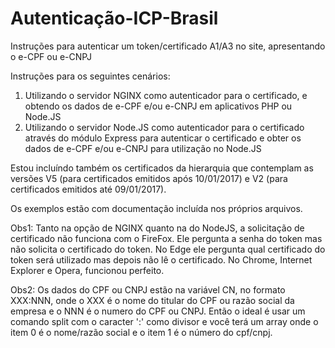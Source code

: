 # Autenticação-ICP-Brasil
Instruções para autenticar um token/certificado A1/A3 no site, apresentando o e-CPF ou e-CNPJ

Instruções para os seguintes cenários:

1. Utilizando o servidor NGINX como autenticador para o certificado, e obtendo os dados de e-CPF e/ou e-CNPJ em aplicativos PHP ou Node.JS
2. Utilizando o servidor Node.JS como autenticador para o certificado através do módulo Express para autenticar o certificado e obter os dados de e-CPF e/ou e-CNPJ para utilização no Node.JS

Estou incluíndo também os certificados da hierarquia que contemplam as versões V5 (para certificados emitidos após 10/01/2017) e V2 (para certificados emitidos até 09/01/2017).

Os exemplos estão com documentação incluída nos próprios arquivos.

Obs1:
Tanto na opção de NGINX quanto na do NodeJS, a solicitação de certificado não funciona com o FireFox. Ele pergunta a senha do token mas não solicita o certificado do token. No Edge ele pergunta qual certificado do token será utilizado mas depois não lê o certificado. No Chrome, Internet Explorer e Opera, funcionou perfeito.

Obs2:
Os dados do CPF ou CNPJ estão na variável CN, no formato XXX:NNN, onde o XXX é o nome do titular do CPF ou razão social da empresa e o NNN é o numero do CPF ou CNPJ. Então o ideal é usar um comando split com o caracter ':' como divisor e você terá um array onde o item 0 é o nome/razão social e o item 1 é o número do cpf/cnpj.